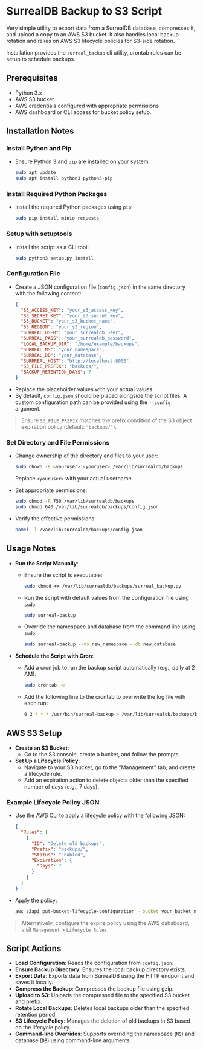 # SurrealDB Backup to S3 Script

Very simple utility to export data from a SurrealDB database, compresses it, and upload a copy to an AWS S3 bucket. It also handles local backup rotation and relies on AWS S3 lifecycle policies for S3-side rotation.

Installation provides the `surreal_backup` cli utility, crontab rules can be setup to schedule backups.

## Prerequisites

- Python 3.x
- AWS S3 bucket
- AWS credentials configured with appropriate permissions
- AWS dashboard or CLI access for bucket policy setup.

## Installation Notes

### Install Python and Pip

- Ensure Python 3 and `pip` are installed on your system:
  ```bash
  sudo apt update
  sudo apt install python3 python3-pip
  ```

### Install Required Python Packages

- Install the required Python packages using `pip`:
  ```bash
  sudo pip install minio requests
  ```

### Setup with setuptools

- Install the script as a CLI tool:
  ```bash
  sudo python3 setup.py install
  ```

### Configuration File

- Create a JSON configuration file (`config.json`) in the same directory with the following content:
  ```json
  {
    "S3_ACCESS_KEY": "your_s3_access_key",
    "S3_SECRET_KEY": "your_s3_secret_key",
    "S3_BUCKET": "your_s3_bucket_name",
    "S3_REGION": "your_s3_region",
    "SURREAL_USER": "your_surrealdb_user",
    "SURREAL_PASS": "your_surrealdb_password",
    "LOCAL_BACKUP_DIR": "/home/example/backups",
    "SURREAL_NS": "your_namespace",
    "SURREAL_DB": "your_database",
    "SURRREAL_HOST": "http://localhost:8000",
    "S3_FILE_PREFIX": "backups/",
    "BACKUP_RETENTION_DAYS": 7
  }
  ```
- Replace the placeholder values with your actual values.
- By default, `config.json` should be placed alongside the script files. A custom configuration path can be provided using the `--config` argument.

> Ensure `S3_FILE_PREFIX` matches the prefix condition of the S3 object expiration policy (default: `"backups/"`).

### Set Directory and File Permissions

- Change ownership of the directory and files to your user:

  ```bash
  sudo chown -R <youruser>:<youruser> /var/lib/surrealdb/backups
  ```

  Replace `<youruser>` with your actual username.

- Set appropriate permissions:

  ```bash
  sudo chmod -R 750 /var/lib/surrealdb/backups
  sudo chmod 640 /var/lib/surrealdb/backups/config.json
  ```

- Verify the effective permissions:
  ```bash
  namei -l /var/lib/surrealdb/backups/config.json
  ```

## Usage Notes

- **Run the Script Manually**:

  - Ensure the script is executable:
    ```bash
    sudo chmod +x /var/lib/surrealdb/backups/surreal_backup.py
    ```
  - Run the script with default values from the configuration file using `sudo`:
    ```bash
    sudo surreal-backup
    ```
  - Override the namespace and database from the command line using `sudo`:
    ```bash
    sudo surreal-backup --ns new_namespace --db new_database
    ```

- **Schedule the Script with Cron**:
  - Add a cron job to run the backup script automatically (e.g., daily at 2 AM):
    ```bash
    sudo crontab -e
    ```
  - Add the following line to the crontab to overwrite the log file with each run:
    ```bash
    0 2 * * * /usr/bin/surreal-backup > /var/lib/surrealdb/backups/backup.log 2>&1
    ```

## AWS S3 Setup

- **Create an S3 Bucket**:
  - Go to the S3 console, create a bucket, and follow the prompts.
- **Set Up a Lifecycle Policy**:
  - Navigate to your S3 bucket, go to the "Management" tab, and create a lifecycle rule.
  - Add an expiration action to delete objects older than the specified number of days (e.g., 7 days).

### Example Lifecycle Policy JSON

- Use the AWS CLI to apply a lifecycle policy with the following JSON:
  ```json
  {
    "Rules": [
      {
        "ID": "Delete old backups",
        "Prefix": "backups/",
        "Status": "Enabled",
        "Expiration": {
          "Days": 7
        }
      }
    ]
  }
  ```
- Apply the policy:
  ```bash
  aws s3api put-bucket-lifecycle-configuration --bucket your_bucket_name --lifecycle-configuration file://lifecycle.json
  ```

> Alternatively, configure the expire policy using the AWS dahsboard, visit `Management` > `Lifecycle Rules`.

## Script Actions

- **Load Configuration**: Reads the configuration from `config.json`.
- **Ensure Backup Directory**: Ensures the local backup directory exists.
- **Export Data**: Exports data from SurrealDB using the HTTP endpoint and saves it locally.
- **Compress the Backup**: Compresses the backup file using gzip.
- **Upload to S3**: Uploads the compressed file to the specified S3 bucket and prefix.
- **Rotate Local Backups**: Deletes local backups older than the specified retention period.
- **S3 Lifecycle Policy**: Manages the deletion of old backups in S3 based on the lifecycle policy.
- **Command-line Overrides**: Supports overriding the namespace (`NS`) and database (`DB`) using command-line arguments.

